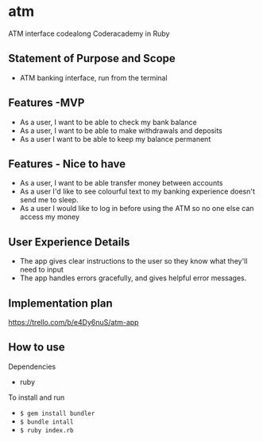 # atm
ATM interface codealong Coderacademy in Ruby

## Statement of Purpose and Scope
- ATM banking interface, run from the terminal

## Features -MVP
- As a user, I want to be able to check my bank balance
- As a user, I want to be able to make withdrawals and deposits
- As a user I want to be able to keep my balance permanent

## Features - Nice to have
- As a user, I want to be able transfer money between accounts
- As a user I'd like to see colourful text to my banking experience doesn't send me to sleep.
- As a user I would like to log in before using the ATM so no one else can access my money

## User Experience Details
- The app gives clear instructions to the user so they know what they'll need to input
- The app handles errors gracefully, and gives helpful error messages.

## Implementation plan
https://trello.com/b/e4Dy6nuS/atm-app

## How to use
Dependencies
- ruby

To install and run
- `$ gem install bundler`
- `$ bundle intall`
- `$ ruby index.rb`